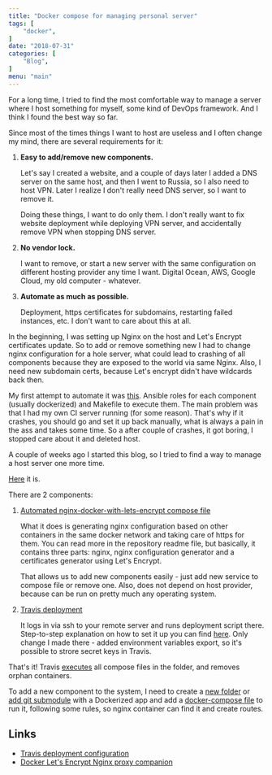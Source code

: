 ```yaml
---
title: "Docker compose for managing personal server"
tags: [
    "docker",
]
date: "2018-07-31"
categories: [
    "Blog",
]
menu: "main"
---
```


For a long time, I tried to find the most comfortable way to manage a server where I host 
something for myself, some kind of DevOps framework. And I think I found the best way so far. 

Since most of the times things I want to host are useless and I often change my mind, 
there are several requirements for it:

1. **Easy to add/remove new components.**

    Let's say I created a website, and a couple of days later I added a DNS server 
    on the same host, and then I went to Russia, so I also need to host VPN. Later
    I realize I don't really need DNS server, so I want to remove it. 

    Doing these things, I want to do only them. I don't really want to fix website 
    deployment while deploying VPN server, and accidentally remove VPN when stopping DNS server.

2. **No vendor lock.**

    I want to remove, or start a new server with the same configuration on 
    different hosting provider any time I want. Digital Ocean, AWS, Google Cloud, 
    my old computer - whatever.

3. **Automate as much as possible.**

    Deployment, https certificates for subdomains, restarting failed instances, etc. 
    I don't want to care about this at all.

In the beginning, I was setting up Nginx on the host and Let's Encrypt certificates update. 
So to add or remove something new I had to change nginx configuration for a hole server,
what could lead to crashing of all components because they are exposed to the world via 
same Nginx. Also, I need new subdomain certs, because Let's encrypt didn't have 
wildcards back then.

My first attempt to automate it was [this](https://github.com/ngalayko/my_server). Ansible roles
for each component (usually dockerized) and Makefile to execute them. The main problem was
that I had my own CI server running (for some reason). 
That's why if it crashes, you should go and set it up back manually, 
what is always a pain in the ass and takes some time. So a after couple of crashes,
it got boring, I stopped care about it and deleted host.

A couple of weeks ago I started this blog, so I tried to find a way to manage a host
server one more time.

[Here](https://github.com/ngalayko/server) it is.

There are 2 components:

1. [Automated nginx-docker-with-lets-encrypt compose file](https://github.com/ngalayko/server/blob/master/docker-compose.yml)

    What it does is generating nginx configuration based on other containers in the 
    same docker network and taking care of https for them. You can read more in the 
    repository readme file, but basically, it contains three parts: nginx, nginx configuration generator
    and a certificates generator using Let's Encrypt.
    
    That allows us to add new components easily - just add new service to compose file
    or remove one. Also, does not depend on host provider, because can be run on
    pretty much any operating system.

2. [Travis deployment](https://github.com/ngalayko/server/tree/master/.travis)

    It logs in via ssh to your remote server and runs deployment script there. 
    Step-to-step explanation on how to set it up you can find 
    [here](https://gist.github.com/nickbclifford/16c5be884c8a15dca02dca09f65f97bd). 
    Only change I made there - added environment variables export, so it's possible
    to strore secret keys in Travis. 

That's it! Travis [executes](https://github.com/ngalayko/server/blob/master/scripts/update.sh) all compose files 
in the folder, and removes orphan containers.

To add a new component to the system, I need to create a [new folder](https://github.com/ngalayko/server/tree/master/blog)
or [add git submodule](https://github.com/umputun/remark/tree/e278da3cd074b86c5d59359e4f1c615ab6f98b93) with a Dockerized 
app and add a [docker-compose file](https://github.com/ngalayko/server/blob/master/docker-compose.dns.yml)
to run it, following some rules, so nginx container can find it and create routes.

## Links
  * [Travis deployment configuration](https://gist.github.com/nickbclifford/16c5be884c8a15dca02dca09f65f97bd)
  * [Docker Let's Encrypt Nginx proxy companion](https://github.com/JrCs/docker-letsencrypt-nginx-proxy-companion)

